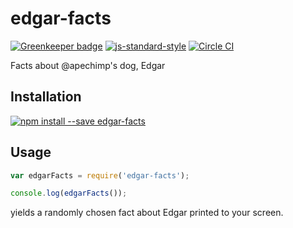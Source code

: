 edgar-facts
===========

[![Greenkeeper badge](https://badges.greenkeeper.io/apechimp/node-edgar-facts.svg)](https://greenkeeper.io/)
[![js-standard-style](https://img.shields.io/badge/code%20style-standard-brightgreen.svg?style=flat)](https://github.com/feross/standard)
[![Circle CI](https://circleci.com/gh/apechimp/node-edgar-facts.svg?style=svg)](https://circleci.com/gh/apechimp/node-edgar-facts)

Facts about @apechimp's dog, Edgar

Installation
------------

[![npm install --save edgar-facts](https://nodei.co/npm/edgar-facts.png)](https://npmjs.org/package/edgar-facts)

Usage
-----

```javascript
var edgarFacts = require('edgar-facts');

console.log(edgarFacts());
```
yields a randomly chosen fact about Edgar printed to your screen.
